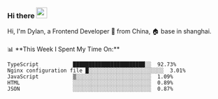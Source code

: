 ### Hi there <img src="https://media.giphy.com/media/hvRJCLFzcasrR4ia7z/giphy.gif" width="25px">

<!-- ![visitors](https://visitor-badge.glitch.me/badge?page_id=dislfyer.dislfyer) --!>

Hi, I'm Dylan, a Frontend Developer 🚀 from China, 🏠 base in shanghai.
<br/>
<br/>

📊 **This Week I Spent My Time On:**


<!--START_SECTION:waka-->

```text
TypeScript           ███████████████████████░░  92.73%
Nginx configuration file █░░░░░░░░░░░░░░░░░░░░░░░░  3.01%
JavaScript           ▒░░░░░░░░░░░░░░░░░░░░░░░░  1.09%
HTML                 ░░░░░░░░░░░░░░░░░░░░░░░░░  0.89%
JSON                 ░░░░░░░░░░░░░░░░░░░░░░░░░  0.87%
```

<!--END_SECTION:waka-->

<!--
**About Me:**
 -->
